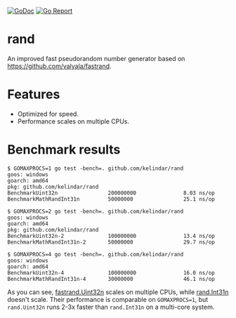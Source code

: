 [![GoDoc](https://godoc.org/github.com/kelindar/rand?status.svg)](http://godoc.org/github.com/kelindar/rand)
[![Go Report](https://goreportcard.com/badge/github.com/kelindar/rand)](https://goreportcard.com/report/github.com/kelindar/rand)


# rand

An improved fast pseudorandom number generator based on https://github.com/valyala/fastrand.

# Features

- Optimized for speed.
- Performance scales on multiple CPUs.


# Benchmark results


```
$ GOMAXPROCS=1 go test -bench=. github.com/kelindar/rand
goos: windows
goarch: amd64
pkg: github.com/kelindar/rand
BenchmarkUint32n                200000000               8.03 ns/op
BenchmarkMathRandInt31n         50000000                25.1 ns/op
```

```
$ GOMAXPROCS=2 go test -bench=. github.com/kelindar/rand
goos: windows
goarch: amd64
pkg: github.com/kelindar/rand
BenchmarkUint32n-2              100000000               13.4 ns/op
BenchmarkMathRandInt31n-2       50000000                29.7 ns/op
```

```
$ GOMAXPROCS=4 go test -bench=. github.com/kelindar/rand
goos: windows
goarch: amd64
BenchmarkUint32n-4              100000000               16.0 ns/op
BenchmarkMathRandInt31n-4       30000000                46.1 ns/op
```

As you can see, [fastrand.Uint32n](https://godoc.org/github.com/kelindar/rand#Uint32n)
scales on multiple CPUs, while [rand.Int31n](https://golang.org/pkg/math/rand/#Int31n)
doesn't scale. Their performance is comparable on `GOMAXPROCS=1`,
but `rand.Uint32n` runs 2-3x faster than `rand.Int31n` on a multi-core system.
